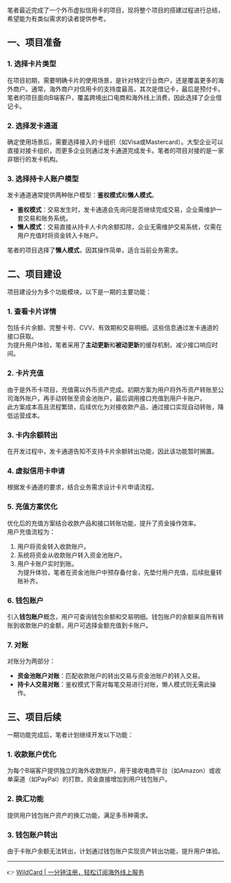 笔者最近完成了一个外币虚拟信用卡的项目，现将整个项目的搭建过程进行总结，希望能为有类似需求的读者提供参考。

## 一、项目准备

### 1. 选择卡片类型

在项目初期，需要明确卡片的使用场景，是针对特定行业商户，还是覆盖更多的海外商户。通常，海外商户对信用卡的支持度最高，其次是借记卡，最后是预付卡。  
笔者的项目面向B端客户，覆盖跨境出口电商和海外线上消费，因此选择了企业借记卡。

### 2. 选择发卡通道

确定使用场景后，需要选择接入的卡组织（如Visa或Mastercard）。大型企业可以直接对接卡组织，而更多企业则通过发卡通道完成发卡。笔者的项目对接的是一家非银行的发卡机构。

### 3. 选择持卡人账户模型

发卡通道通常提供两种账户模型：**鉴权模式**和**懒人模式**。  
- **鉴权模式**：交易发生时，发卡通道会先询问是否继续完成交易，企业需维护一套交易和账务系统。  
- **懒人模式**：交易直接从持卡人卡内余额扣除，企业无需维护交易系统，仅需在用户充值时将资金转入卡账户。

笔者的项目选择了**懒人模式**，因其操作简单，适合当前业务需求。

## 二、项目建设

项目建设分为多个功能模块，以下是一期的主要功能：

### 1. 查看卡片详情

包括卡片余额、完整卡号、CVV、有效期和交易明细。这些信息通过发卡通道的接口获取。  
为提升用户体验，笔者采用了**主动更新**和**被动更新**的缓存机制，减少接口响应时间。

### 2. 卡片充值

由于是外币卡项目，充值需以外币资产完成。初期方案为用户将外币资产转账至公司海外账户，再手动转账至资金池账户，最后调用接口充值到用户卡账户。  
此方案成本高且流程繁琐，后续优化为对接收款产品，通过接口实现自动转账，降低运营成本。

### 3. 卡内余额转出

在开发过程中，发卡通道告知不支持卡片余额转出功能，因此该功能暂时搁置。

### 4. 虚拟信用卡申请

根据发卡通道的要求，结合业务需求设计卡片申请流程。

### 5. 充值方案优化

优化后的充值方案结合收款产品和接口转账功能，提升了资金操作效率。  
用户充值流程为：  
1. 用户将资金转入收款账户。  
2. 系统将资金从收款账户转入资金池账户。  
3. 用户卡账户实时到账。  
为提升体验，笔者在资金池账户中预存备付金，先垫付用户充值，后续批量转账补齐。

### 6. 钱包账户

引入**钱包账户**概念，用户可查询钱包余额和交易明细。钱包账户的余额来自所有转账到收款账户的金额，用户可选择金额充值到卡账户。

### 7. 对账

对账分为两部分：  
- **资金池账户对账**：匹配收款账户的转出交易与资金池账户的转入交易。  
- **持卡人交易对账**：鉴权模式下需对每笔交易进行对账，懒人模式则无需此操作。

## 三、项目后续

一期功能完成后，笔者计划继续开发以下功能：

### 1. 收款账户优化

为每个B端客户提供独立的海外收款账户，用于接收电商平台（如Amazon）或收单渠道（如PayPal）的打款，资金直接增加到用户钱包账户。

### 2. 换汇功能

提供用户钱包账户资产的换汇功能，满足多币种需求。

### 3. 钱包账户转出

由于卡账户余额无法转出，计划通过钱包账户实现资产转出功能，提升用户体验。

---

👉 [WildCard | 一分钟注册，轻松订阅海外线上服务](https://bit.ly/bewildcard)